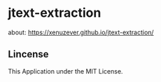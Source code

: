 # jtext-extraction
about: https://xenuzever.github.io/jtext-extraction/
## Lincense
This Application under the MIT License.

